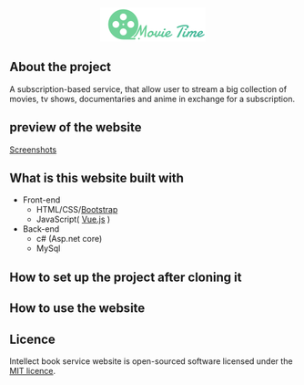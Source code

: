 <p align="center"><img src="wwwroot/Asset/MovieTimeLogo.png"></p>
<h2>About the project</h2>
<p>
A subscription-based service, that allow user to stream a big collection of movies, tv shows, documentaries and anime in exchange for a subscription.</p>
<h2>preview of the website </h2>
<a href="#"><p>Screenshots</p></a>
<h2>What is this website built with</h2>
<ul>
<li>
Front-end
<ul>
<li>HTML/CSS/<a href="https://getbootstrap.com/">Bootstrap</a></li>
<li>JavaScript( <a href="https://vuejs.org/">Vue.js</a> )</li>
</ul>
</li>
<li>
Back-end
<ul>
<li>c# (Asp.net core)</li>
<li>MySql</li>
</ul>
</li>
</ul>


<h2>
How to set up the project after cloning it
</h2>
<ol>
</ol>
<h2>How to use the website</h2>
<ul>

</ul>
<h2>
Licence
</h2>
<p>
Intellect book service website is open-sourced software licensed under the <a href="/LICENSE">MIT licence</a>.
</p>


